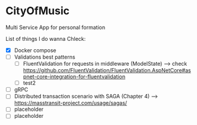 # CityOfMusic

Multi Service App for personal formation

List of things I do wanna ChIeck:
- [x] Docker compose
- [ ] Validations best patterns
  - [ ] FluentValidation for requests in middleware (ModelState) --> check https://github.com/FluentValidation/FluentValidation.AspNetCore#aspnet-core-integration-for-fluentvalidation
  - [ ] test2
- [ ] gRPC
- [ ] Distributed transaction scenario with SAGA (Chapter 4) --> https://masstransit-project.com/usage/sagas/
- [ ] placeholder
- [ ] placeholder
